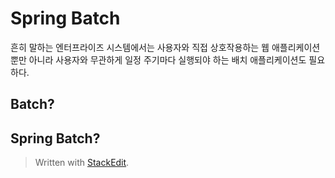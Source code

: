 # Spring Batch

흔히 말하는 엔터프라이즈 시스템에서는 사용자와 직접 상호작용하는 웹 애플리케이션 뿐만 아니라 사용자와 무관하게 일정 주기마다 실행되야 하는 배치 애플리케이션도 필요하다. 

## Batch?

## Spring Batch?


> Written with [StackEdit](https://stackedit.io/).
<!--stackedit_data:
eyJoaXN0b3J5IjpbODg4OTc3NjA3XX0=
-->